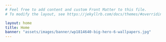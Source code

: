 ```yaml
---
# Feel free to add content and custom Front Matter to this file.
# To modify the layout, see https://jekyllrb.com/docs/themes/#overriding-theme-defaults

layout: home
title: Home
banner: "assets/images/banner/wp1814640-big-hero-6-wallpapers.jpg"
---
```

<link rel="stylesheet" href="assets/css/typewriter.css" >